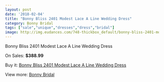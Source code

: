 ```yaml
---
layout: post
date: '2018-02-04'
title: "Bonny Bliss 2401 Modest Lace A Line Wedding Dress"
category: Bonny Bridal
tags: ["sale","unique","dresses","dress","bridal"]
image: http://img.eudances.com/748-thickbox_default/bonny-bliss-2401-modest-lace-a-line-wedding-dress.jpg
---
```

Bonny Bliss 2401 Modest Lace A Line Wedding Dress

On Sales: **$388.99**
<a href="https://www.eudances.com/en/bonny-bridal/244-bonny-bliss-2401-modest-lace-a-line-wedding-dress.html"><amp-img layout="responsive" width="600" height="600" src="//img.eudances.com/748-thickbox_default/bonny-bliss-2401-modest-lace-a-line-wedding-dress.jpg" alt="Bonny Bliss 2401 Modest Lace A Line Wedding Dress 0" /></a>
<a href="https://www.eudances.com/en/bonny-bridal/244-bonny-bliss-2401-modest-lace-a-line-wedding-dress.html"><amp-img layout="responsive" width="600" height="600" src="//img.eudances.com/749-thickbox_default/bonny-bliss-2401-modest-lace-a-line-wedding-dress.jpg" alt="Bonny Bliss 2401 Modest Lace A Line Wedding Dress 1" /></a>

Buy it: [Bonny Bliss 2401 Modest Lace A Line Wedding Dress](https://www.eudances.com/en/bonny-bridal/244-bonny-bliss-2401-modest-lace-a-line-wedding-dress.html "Bonny Bliss 2401 Modest Lace A Line Wedding Dress")

View more: [Bonny Bridal](https://www.eudances.com/en/3-bonny-bridal "Bonny Bridal")